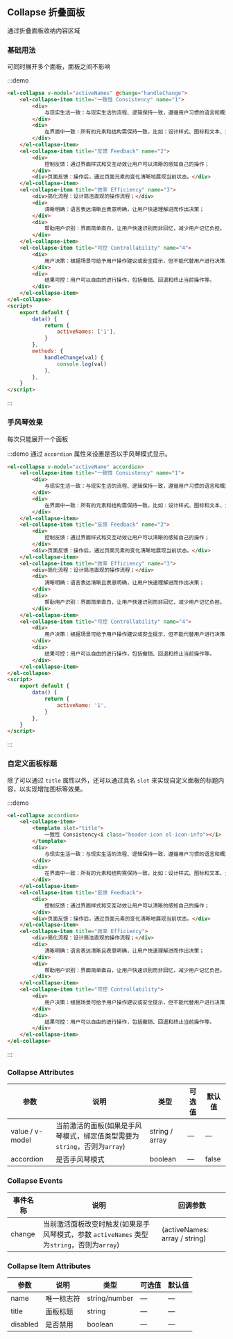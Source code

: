 ## Collapse 折叠面板

通过折叠面板收纳内容区域

### 基础用法

可同时展开多个面板，面板之间不影响

:::demo

```html
<el-collapse v-model="activeNames" @change="handleChange">
	<el-collapse-item title="一致性 Consistency" name="1">
		<div>
			与现实生活一致：与现实生活的流程、逻辑保持一致，遵循用户习惯的语言和概念；
		</div>
		<div>
			在界面中一致：所有的元素和结构需保持一致，比如：设计样式、图标和文本、元素的位置等。
		</div>
	</el-collapse-item>
	<el-collapse-item title="反馈 Feedback" name="2">
		<div>
			控制反馈：通过界面样式和交互动效让用户可以清晰的感知自己的操作；
		</div>
		<div>页面反馈：操作后，通过页面元素的变化清晰地展现当前状态。</div>
	</el-collapse-item>
	<el-collapse-item title="效率 Efficiency" name="3">
		<div>简化流程：设计简洁直观的操作流程；</div>
		<div>
			清晰明确：语言表达清晰且表意明确，让用户快速理解进而作出决策；
		</div>
		<div>
			帮助用户识别：界面简单直白，让用户快速识别而非回忆，减少用户记忆负担。
		</div>
	</el-collapse-item>
	<el-collapse-item title="可控 Controllability" name="4">
		<div>
			用户决策：根据场景可给予用户操作建议或安全提示，但不能代替用户进行决策；
		</div>
		<div>
			结果可控：用户可以自由的进行操作，包括撤销、回退和终止当前操作等。
		</div>
	</el-collapse-item>
</el-collapse>
<script>
	export default {
		data() {
			return {
				activeNames: ['1'],
			}
		},
		methods: {
			handleChange(val) {
				console.log(val)
			},
		},
	}
</script>
```

:::

### 手风琴效果

每次只能展开一个面板

:::demo 通过 `accordion` 属性来设置是否以手风琴模式显示。

```html
<el-collapse v-model="activeName" accordion>
	<el-collapse-item title="一致性 Consistency" name="1">
		<div>
			与现实生活一致：与现实生活的流程、逻辑保持一致，遵循用户习惯的语言和概念；
		</div>
		<div>
			在界面中一致：所有的元素和结构需保持一致，比如：设计样式、图标和文本、元素的位置等。
		</div>
	</el-collapse-item>
	<el-collapse-item title="反馈 Feedback" name="2">
		<div>
			控制反馈：通过界面样式和交互动效让用户可以清晰的感知自己的操作；
		</div>
		<div>页面反馈：操作后，通过页面元素的变化清晰地展现当前状态。</div>
	</el-collapse-item>
	<el-collapse-item title="效率 Efficiency" name="3">
		<div>简化流程：设计简洁直观的操作流程；</div>
		<div>
			清晰明确：语言表达清晰且表意明确，让用户快速理解进而作出决策；
		</div>
		<div>
			帮助用户识别：界面简单直白，让用户快速识别而非回忆，减少用户记忆负担。
		</div>
	</el-collapse-item>
	<el-collapse-item title="可控 Controllability" name="4">
		<div>
			用户决策：根据场景可给予用户操作建议或安全提示，但不能代替用户进行决策；
		</div>
		<div>
			结果可控：用户可以自由的进行操作，包括撤销、回退和终止当前操作等。
		</div>
	</el-collapse-item>
</el-collapse>
<script>
	export default {
		data() {
			return {
				activeName: '1',
			}
		},
	}
</script>
```

:::

### 自定义面板标题

除了可以通过 `title` 属性以外，还可以通过具名 `slot` 来实现自定义面板的标题内容，以实现增加图标等效果。

:::demo

```html
<el-collapse accordion>
	<el-collapse-item>
		<template slot="title">
			一致性 Consistency<i class="header-icon el-icon-info"></i>
		</template>
		<div>
			与现实生活一致：与现实生活的流程、逻辑保持一致，遵循用户习惯的语言和概念；
		</div>
		<div>
			在界面中一致：所有的元素和结构需保持一致，比如：设计样式、图标和文本、元素的位置等。
		</div>
	</el-collapse-item>
	<el-collapse-item title="反馈 Feedback">
		<div>
			控制反馈：通过界面样式和交互动效让用户可以清晰的感知自己的操作；
		</div>
		<div>页面反馈：操作后，通过页面元素的变化清晰地展现当前状态。</div>
	</el-collapse-item>
	<el-collapse-item title="效率 Efficiency">
		<div>简化流程：设计简洁直观的操作流程；</div>
		<div>
			清晰明确：语言表达清晰且表意明确，让用户快速理解进而作出决策；
		</div>
		<div>
			帮助用户识别：界面简单直白，让用户快速识别而非回忆，减少用户记忆负担。
		</div>
	</el-collapse-item>
	<el-collapse-item title="可控 Controllability">
		<div>
			用户决策：根据场景可给予用户操作建议或安全提示，但不能代替用户进行决策；
		</div>
		<div>
			结果可控：用户可以自由的进行操作，包括撤销、回退和终止当前操作等。
		</div>
	</el-collapse-item>
</el-collapse>
```

:::

### Collapse Attributes

| 参数            | 说明                                                                      | 类型           | 可选值 | 默认值 |
| --------------- | ------------------------------------------------------------------------- | -------------- | ------ | ------ |
| value / v-model | 当前激活的面板(如果是手风琴模式，绑定值类型需要为`string`，否则为`array`) | string / array | —      | —      |
| accordion       | 是否手风琴模式                                                            | boolean        | —      | false  |

### Collapse Events

| 事件名称 | 说明                                                                                       | 回调参数                      |
| -------- | ------------------------------------------------------------------------------------------ | ----------------------------- |
| change   | 当前激活面板改变时触发(如果是手风琴模式，参数 `activeNames` 类型为`string`，否则为`array`) | (activeNames: array / string) |

### Collapse Item Attributes

| 参数     | 说明       | 类型          | 可选值 | 默认值 |
| -------- | ---------- | ------------- | ------ | ------ |
| name     | 唯一标志符 | string/number | —      | —      |
| title    | 面板标题   | string        | —      | —      |
| disabled | 是否禁用   | boolean       | —      | —      |
